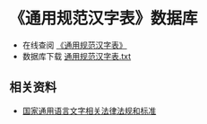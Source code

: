 # 《通用规范汉字表》数据库
- 在线查阅 [《通用规范汉字表》](通用规范汉字表.md)
- 数据库下载 [通用规范汉字表.txt](通用规范汉字表.txt)

## 相关资料
- [国家通用语言文字相关法律法规和标准](国家通用语言文字相关法律法规和标准.md)